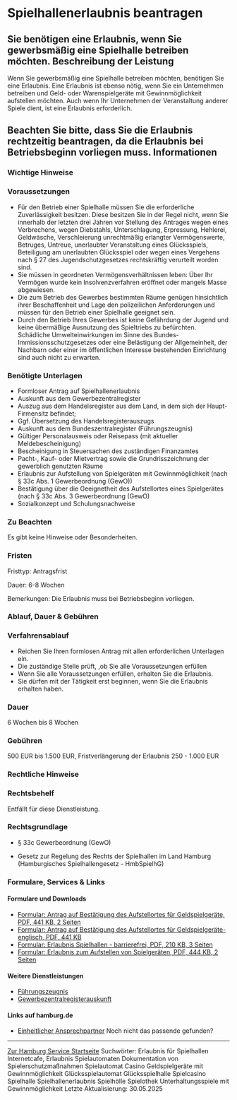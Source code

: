 Spielhallenerlaubnis beantragen
===============================
Sie benötigen eine Erlaubnis, wenn Sie gewerbsmäßig eine Spielhalle betreiben möchten.
Beschreibung der Leistung
-------------------------
Wenn Sie gewerbsmäßig eine Spielhalle betreiben möchten, benötigen Sie eine Erlaubnis. Eine Erlaubnis ist ebenso nötig, wenn Sie ein Unternehmen betreiben und Geld- oder Warenspielgeräte mit Gewinnmöglichkeit aufstellen möchten. Auch wenn Ihr Unternehmen der Veranstaltung anderer Spiele dient, ist eine Erlaubnis erforderlich.
  
  
**Beachten Sie bitte, dass Sie die Erlaubnis rechtzeitig beantragen, da die Erlaubnis bei Betriebsbeginn vorliegen muss.**
Informationen
-------------
### Wichtige Hinweise
### Voraussetzungen
* Für den Betrieb einer Spielhalle müssen Sie die erforderliche Zuverlässigkeit besitzen. Diese besitzen Sie in der Regel nicht, wenn Sie innerhalb der letzten drei Jahren vor Stellung des Antrages wegen eines Verbrechens, wegen Diebstahls, Unterschlagung, Erpressung, Hehlerei, Geldwäsche, Verschleierung unrechtmäßig erlangter Vermögenswerte, Betruges, Untreue, unerlaubter Veranstaltung eines Glücksspiels, Beteiligung am unerlaubten Glücksspiel oder wegen eines Vergehens nach § 27 des Jugendschutzgesetzes rechtskräftig verurteilt worden sind.
* Sie müssen in geordneten Vermögensverhältnissen leben: Über Ihr Vermögen wurde kein Insolvenzverfahren eröffnet oder mangels Masse abgewiesen.
* Die zum Betrieb des Gewerbes bestimmten Räume genügen hinsichtlich ihrer Beschaffenheit und Lage den polizeilichen Anforderungen und müssen für den Betrieb einer Spielhalle geeignet sein.
* Durch den Betrieb Ihres Gewerbes ist keine Gefährdung der Jugend und keine übermäßige Ausnutzung des Spieltriebs zu befürchten. Schädliche Umwelteinwirkungen im Sinne des Bundes-Immissionsschutzgesetzes oder eine Belästigung der Allgemeinheit, der Nachbarn oder einer im öffentlichen Interesse bestehenden Einrichtung sind auch nicht zu erwarten.
### Benötigte Unterlagen
* Formloser Antrag auf Spielhallenerlaubnis
* Auskunft aus dem Gewerbezentralregister
* Auszug aus dem Handelsregister aus dem Land, in dem sich der Haupt-Firmensitz befindet;
* Ggf. Übersetzung des Handelsregisterauszugs
* Auskunft aus dem Bundeszentralregister (Führungszeugnis)
* Gültiger Personalausweis oder Reisepass (mit aktueller Meldebescheinigung)
* Bescheinigung in Steuersachen des zuständigen Finanzamtes
* Pacht-, Kauf- oder Mietvertrag sowie die Grundrisszeichnung der gewerblich genutzten Räume
* Erlaubnis zur Aufstellung von Spielgeräten mit Gewinnmöglichkeit (nach § 33c Abs. 1 Gewerbeordnung (GewO))
* Bestätigung über die Geeignetheit des Aufstellortes eines Spielgerätes (nach § 33c Abs. 3 Gewerbeordnung (GewO)
* Sozialkonzept und Schulungsnachweise
### Zu Beachten
Es gibt keine Hinweise oder Besonderheiten.
### Fristen
Fristtyp: Antragsfrist  
  
Dauer: 6-8 Wochen  
  
Bemerkungen: Die Erlaubnis muss bei Betriebsbeginn vorliegen.
### Ablauf, Dauer & Gebühren
### Verfahrensablauf
* Reichen Sie Ihren formlosen Antrag mit allen erforderlichen Unterlagen ein.
* Die zuständige Stelle prüft, ,ob Sie alle Voraussetzungen erfüllen
* Wenn Sie alle Voraussetzungen erfüllen, erhalten Sie die Erlaubnis.
* Sie dürfen mit der Tätigkeit erst beginnen, wenn Sie die Erlaubnis erhalten haben.
### Dauer
6 Wochen bis 8 Wochen
### Gebühren
500 EUR bis 1.500 EUR, Fristverlängerung der Erlaubnis 250 - 1.000 EUR
### Rechtliche Hinweise
### Rechtsbehelf
Entfällt für diese Dienstleistung.
### Rechtsgrundlage
  
* § 33c Gewerbeordnung (GewO)
  
* Gesetz zur Regelung des Rechts der Spielhallen im Land Hamburg (Hamburgisches Spielhallengesetz - HmbSpielhG)
### Formulare, Services & Links
#### Formulare und Downloads
* [Formular: Antrag auf Bestätigung des Aufstellortes für Geldspielgeräte, PDF, 441 KB, 2 Seiten](https://fhh1.hamburg.de/Dibis/form/pdf/Formular-Antrag-Bestaetigung-Aufstellort-Geldspielgeraete.pdf)
* [Formular: Antrag auf Bestätigung des Aufstellortes für Geldspielgeräte-englisch, PDF, 441 KB](https://fhh1.hamburg.de/Dibis/form/pdf/Formular-Antrag-Bestaetigung-Aufstellort-Geldspielgeraete_en.pdf)
* [Formular: Erlaubnis Spielhallen - barrierefrei, PDF, 210 KB, 3 Seiten](https://fhh1.hamburg.de/Dibis/vordr/VS-76-barrierefrei.pdf)
* [Formular: Erlaubnis zum Aufstellen von Spielgeräten, PDF, 444 KB, 2 Seiten](https://fhh1.hamburg.de/Dibis/form/pdf/W1088.pdf)
#### Weitere Dienstleistungen
* [Führungszeugnis](https://www.hamburg.de/service/suche/?query=fuehrungszeugnis)
* [Gewerbezentralregisterauskunft](https://www.hamburg.de/service/suche/?query=gewerbezentralregisterauskunft)
#### Links auf hamburg.de
* [Einheitlicher Ansprechpartner](https://www.hamburg.de/politik-und-verwaltung/behoerden/bwi/services/einheitlicher-ansprechpartner)
Noch nicht das passende gefunden?
---------------------------------
 [Zur Hamburg Service Startseite](/service/)
Suchwörter: Erlaubnis für Spielhallen Internetcafe, Erlaubnis Spielautomaten Dokumentation von Spielerschutzmaßnahmen Spielautomat Casino Geldspielgeräte mit Gewinnmöglichkeit Glücksspielautomat Glücksspielhalle Spielcasino Spielhalle Spielhallenerlaubnis Spielhölle Spielothek Unterhaltungsspiele mit Gewinnmöglichkeit
Letzte Aktualisierung: 30.05.2025